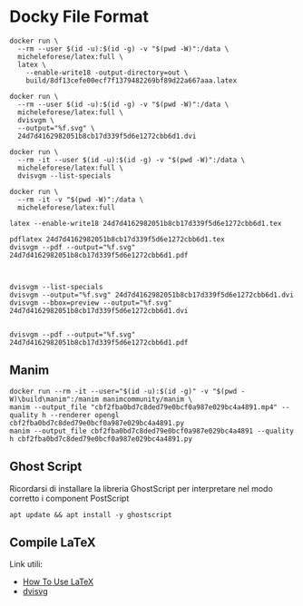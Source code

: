 # Docky File Format

```console
docker run \
  --rm --user $(id -u):$(id -g) -v "$(pwd -W)":/data \
  micheleforese/latex:full \
  latex \
    --enable-write18 -output-directory=out \
    build/8df13cefe00ecf7f1379482269bf89d22a667aaa.latex
```

```console
docker run \
  --rm --user $(id -u):$(id -g) -v "$(pwd -W)":/data \
  micheleforese/latex:full \
  dvisvgm \
  --output="%f.svg" \
  24d7d4162982051b8cb17d339f5d6e1272cbb6d1.dvi
```

```console
docker run \
  --rm -it --user $(id -u):$(id -g) -v "$(pwd -W)":/data \
  micheleforese/latex:full \
  dvisvgm --list-specials
```

```console
docker run \
  --rm -it -v "$(pwd -W)":/data \
  micheleforese/latex:full
```

```console
latex --enable-write18 24d7d4162982051b8cb17d339f5d6e1272cbb6d1.tex

pdflatex 24d7d4162982051b8cb17d339f5d6e1272cbb6d1.tex
dvisvgm --pdf --output="%f.svg" 24d7d4162982051b8cb17d339f5d6e1272cbb6d1.pdf



dvisvgm --list-specials
dvisvgm --output="%f.svg" 24d7d4162982051b8cb17d339f5d6e1272cbb6d1.dvi
dvisvgm --bbox=preview --output="%f.svg" 24d7d4162982051b8cb17d339f5d6e1272cbb6d1.dvi


dvisvgm --pdf --output="%f.svg" 24d7d4162982051b8cb17d339f5d6e1272cbb6d1.pdf
```

## Manim

```console
docker run --rm -it --user="$(id -u):$(id -g)" -v "$(pwd -W)\build\manim":/manim manimcommunity/manim \
manim --output_file "cbf2fba0bd7c8ded79e0bcf0a987e029bc4a4891.mp4" --quality h --renderer opengl cbf2fba0bd7c8ded79e0bcf0a987e029bc4a4891.py
manim --output_file cbf2fba0bd7c8ded79e0bcf0a987e029bc4a4891 --quality h cbf2fba0bd7c8ded79e0bcf0a987e029bc4a4891.py
```

## Ghost Script

Ricordarsi di installare la libreria GhostScript per interpretare
nel modo corretto i component PostScript

```console
apt update && apt install -y ghostscript
```

## Compile LaTeX

Link utili:

- [How To Use LaTeX](https://guides.lib.wayne.edu/latex/compile)
- [dvisvg](https://dvisvgm.de/)
